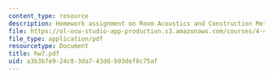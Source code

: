 ```yaml
---
content_type: resource
description: Homework assignment on Room Acoustics and Construction Methods.
file: https://ol-ocw-studio-app-production.s3.amazonaws.com/courses/4-401-introduction-to-building-technology-spring-2006/a3b3b7e924c83da743ddb93def8c75af_hw7.pdf
file_type: application/pdf
resourcetype: Document
title: hw7.pdf
uid: a3b3b7e9-24c8-3da7-43dd-b93def8c75af
---
```

